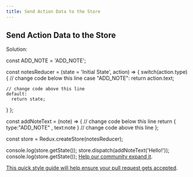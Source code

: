 ```yaml
---
title: Send Action Data to the Store
---
```

## Send Action Data to the Store
Solution:

const ADD_NOTE = 'ADD_NOTE';

const notesReducer = (state = 'Initial State', action) => {
  switch(action.type) {
    // change code below this line
      case "ADD_NOTE":
      return action.text;
      
    // change code above this line
    default:
      return state;
  }
};

const addNoteText = (note) => {
  // change code below this line
return {
  type:"ADD_NOTE" , 
  text:note
}
  // change code above this line
};

const store = Redux.createStore(notesReducer);

console.log(store.getState());
store.dispatch(addNoteText('Hello!'));
console.log(store.getState());
<a href='https://github.com/freecodecamp/guides/tree/master/src/pages/certifications/front-end-libraries/redux/send-action-data-to-the-store/index.md' target='_blank' rel='nofollow'>Help our community expand it</a>.

<a href='https://github.com/freecodecamp/guides/blob/master/README.md' target='_blank' rel='nofollow'>This quick style guide will help ensure your pull request gets accepted</a>.

<!-- The article goes here, in GitHub-flavored Markdown. Feel free to add YouTube videos, images, and CodePen/JSBin embeds  -->
